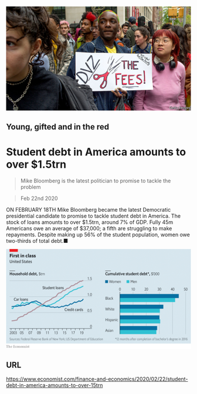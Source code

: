 ![](./images/20200222_FNP512.jpg)

## Young, gifted and in the red

# Student debt in America amounts to over $1.5trn

> Mike Bloomberg is the latest politician to promise to tackle the problem

> Feb 22nd 2020

ON FEBRUARY 18TH Mike Bloomberg became the latest Democratic presidential candidate to promise to tackle student debt in America. The stock of loans amounts to over $1.5trn, around 7% of GDP. Fully 45m Americans owe an average of $37,000; a fifth are struggling to make repayments. Despite making up 56% of the student population, women owe two-thirds of total debt.■ 



![](./images/20200222_FNC240.png)

## URL

https://www.economist.com/finance-and-economics/2020/02/22/student-debt-in-america-amounts-to-over-15trn
